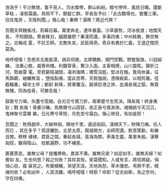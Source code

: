浩浩乎！平沙無垠，敻不見人，河水縈帶，群山糾紛。黯兮慘悴，風悲日曛。蓬斷草枯
，凜若霜晨。鳥飛不下，獸鋌亡群。亭長告予曰：「此古戰場也，嘗覆三軍。往往鬼哭
，天陰則聞。」傷心哉！秦歟？漢歟？將近代歟？

吾聞夫齊魏徭戌，荊韓召募。萬里奔走，連年暴露。沙草晨牧，河冰夜渡；地闊天長，
不知歸路。寄身鋒刃，腷臆誰愬？秦漢而還，多事四夷；中州耗斁，無世無之。古稱戎
夏，不抗王師。文教失宣，武臣用奇。奇兵有異於仁義，王道迂闊而莫為。

嗚呼噫嘻！吾想夫北風振漠，胡兵伺便。主將驕敵，期門受戰。野豎旄旗，川迴組練。
法重心駭，威尊命賤。利鏃穿骨，驚沙入面。主客相搏，山川震眩。聲析江河，勢崩雷
電。至若窮陰凝閉，凜冽海隅；積雪沒脛，堅冰在鬚。鷙鳥休巢，征馬踟躕，繒纊無溫
，墮指裂膚。當此苦寒，天假強胡，憑陵殺氣，以相剪屠。徑截輜重，橫攻士卒；都尉
新降，將軍覆沒。屍填巨港之岸，血滿長城之窟。無貴無賤，同為枯骨，可勝言哉！

鼓衰兮力竭，矢盡兮弦絕。白刃交兮寶刀折，兩軍蹙兮生死決。降矣哉！終身夷狄；戰
矣哉！骨暴沙礫。鳥無聲兮山寂寂，夜正長兮風淅淅。魂魄結兮天沉沉，鬼神聚兮雲冪
冪。日光寒兮草短，月色苦兮霜白。傷心慘目，有如是耶！

吾聞之：牧用趙卒，大破林胡。開地千里，遁逃匈奴。漢傾天下，財殫力痡。任人而已
，其在多乎？周逐玁狁，北至太原，既城朔方，全師而還。飲至策勳，和樂且閒。穆穆
棣棣，君臣之間。秦起長城，竟海為關，荼毒生靈，萬里朱殷。漢擊匈奴，雖得陰山。
枕骸遍野，功不補患。

蒼蒼蒸民，誰無父母？提攜捧負，畏其不壽。誰無兄弟？如足如手。誰無夫婦？如賓如
友。生也何恩？殺之何咎？其存其歿，家莫聞知。人或有言，將信將疑。悁悁心目，寤
寐見之。布奠傾觴，哭望天涯。天地為愁，草木悽悲。弔祭不至，精魂何依？必有凶年
，人其流離。鳴呼噫嘻！時耶？命耶？從古如斯，為之奈何，守在四夷。

